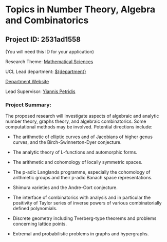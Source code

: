 # Topics in Number Theory, Algebra and Combinatorics

## Project ID: **2531ad1558**
(You will need this ID for your application)

Research Theme: [Mathematical Sciences](../themes/mathematical-sciences.md)

UCL Lead department: [${department}](../departments/mathematics.md)

[Department Website](https://www.ucl.ac.uk/maths)

Lead Supervisor: [Yiannis Petridis](https://profiles.ucl.ac.uk/8765)

### Project Summary:

The proposed research will investigate aspects of algebraic and analytic number theory, graphs theory, and algebraic combinatorics. Some computational methods may be involved. Potential directions include: 

- The arithmetic of elliptic curves and of Jacobians of higher genus curves, and the Birch-Swinnerton-Dyer conjecture.  

- The analytic theory of L-functions and automorphic forms. 

- The arithmetic and cohomology of locally symmetric spaces. 

- The p-adic Langlands programme, especially the cohomology of arithmetic groups and their p-adic Banach space representations.  

- Shimura varieties and the Andre-Oort conjecture. 

- The interface of combinatorics with analysis and in particular the positivity of Taylor series of inverse powers of various combinatorially defined polynomials. 

- Discrete geometry including Tverberg-type theorems and problems concerning lattice points. 

- Extremal and probabilistic problems in graphs and hypergraphs.
